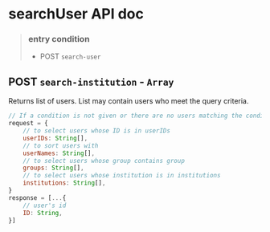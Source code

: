 # searchUser API doc

> ### entry condition
> + POST `search-user`

## POST `search-institution` - `Array`

Returns list of users.
List may contain users who meet the query criteria.

```js
// If a condition is not given or there are no users matching the condition, the condition will not work.
request = {
    // to select users whose ID is in userIDs
    userIDs: String[],
    // to sort users with 
    userNames: String[],
    // to select users whose group contains group
    groups: String[],
    // to select users whose institution is in institutions
    institutions: String[],
}
response = [...{
    // user's id
    ID: String,
}]
```
